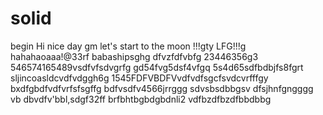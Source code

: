 # solid
begin
Hi
nice day
gm
let's start
to the moon !!!gty
LFG!!!g
hahahaoaaa!@33rf
babashipsghg
dfvzfdfvbfg
23446356g3
546574165489vsdfvfsdvgrfg
gd54fvg5dsf4vfgq
5s4d65sdfbdbjfs8fgrt
sljincoasldcvdfvdggh6g
1545FDFVBDFVvdfvdfsgcfsvdcvrfffgy
bxdfgbdfvdfvrfsfsgffg
bdfvsdfv4566jrrggg
sdvsbsdbbgsv dfsjhnfgngggg
vb dbvdfv'bbl,sdgf32ff
brfbhtbgbdgbdnli2
vdfbzdfbzdfbbdbbg
